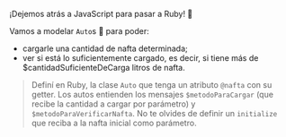 ¡Dejemos atrás a JavaScript para pasar a Ruby! :tada:

Vamos a modelar `Auto`s :red_car: para poder:

* cargarle una cantidad de nafta determinada;
* ver si está lo suficientemente cargado, es decir, si tiene más de $cantidadSuficienteDeCarga litros de nafta.

> Definí en Ruby, la clase `Auto` que tenga un atributo `@nafta` con su getter.  Los autos entienden los mensajes  `$metodoParaCargar` (que recibe la cantidad a cargar por parámetro) y `$metodoParaVerificarNafta`. No te olvides de definir un `initialize` que reciba a la nafta inicial como parámetro.